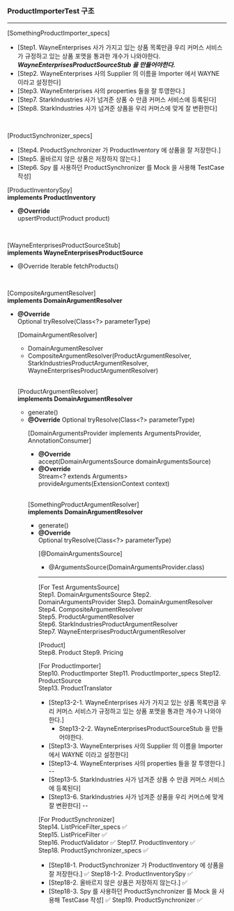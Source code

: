
### ProductImporterTest 구조

---
[SomethingProductImporter_specs]     
* [Step1. WayneEnterprises 사가 가지고 있는 상품 목록만큼 우리 커머스 서비스가 규정하고 있는 상품 포맷을 통과한 개수가 나와야한다.    
  ***WayneEnterprisesProductSourceStub 을 만들어야한다.***
* [Step2. WayneEnterprises 사의 Supplier 의 이름을 Importer 에서 WAYNE 이라고 설정한다]
* [Step3. WayneEnterprises 사의 properties 들을 잘 투영한다.]
* [Step7. StarkIndustries 사가 넘겨준 상품 수 만큼 커머스 서비스에 등록된다]
* [Step8. StarkIndustries 사가 넘겨준 상품을 우리 커머스에 맞게 잘 변환한다]

<br/>

[ProductSynchronizer_specs]   
* [Step4. ProductSynchronizer 가 ProductInventory 에 상품을 잘 저장한다.]
* [Step5. 올바르지 않은 상품은 저장하지 않는다.]
* [Step6. Spy 를 사용하던 ProductSynchronizer 를 Mock 을 사용해 TestCase 작성]

[ProductInventorySpy]   
**implements ProductInventory**
* **@Override**    
  upsertProduct(Product product)

<br/>

[WayneEnterprisesProductSourceStub]    
**implements WayneEnterprisesProductSource**
* @Override
  Iterable<WayneEnterprisesProduct> fetchProducts()

<br/>

[CompositeArgumentResolver]     
**implements DomainArgumentResolver** 
* **@Override**     
  Optional<Object> tryResolve(Class<?> parameterType)

<br/>
   
[DomainArgumentResolver]   
* DomainArgumentResolver
* CompositeArgumentResolver(ProductArgumentResolver, StarkIndustriesProductArgumentResolver, WayneEnterprisesProductArgumentResolver)

<br/>

[ProductArgumentResolver]    
**implements DomainArgumentResolver**
* generate()
* **@Override**
  Optional<Object> tryResolve(Class<?> parameterType)

<br/>

[DomainArgumentsProvider implements ArgumentsProvider, AnnotationConsumer<DomainArgumentsSource>]     
* **@Override**    
  accept(DomainArgumentsSource domainArgumentsSource) 
* **@Override**    
  Stream<? extends Arguments> provideArguments(ExtensionContext context)

<br/>

[SomethingProductArgumentResolver]        
**implements DomainArgumentResolver**
* generate()
* **@Override**    
  Optional<Object> tryResolve(Class<?> parameterType)

<br/>

[@DomainArgumentsSource]
* @ArgumentsSource(DomainArgumentsProvider.class)


---

[For Test ArgumentsSource]   
Step1. DomainArgumentsSource 
Step2. DomainArgumentsProvider 
Step3. DomainArgumentResolver  
Step4. CompositeArgumentResolver    
Step5. ProductArgumentResolver     
Step6. StarkIndustriesProductArgumentResolver     
Step7. WayneEnterprisesProductArgumentResolver  

[Product]   
Step8. Product 
Step9. Pricing 

[For ProductImporter]   
Step10. ProductImporter 
Step11. ProductImporter_specs 
Step12. ProductSource   
Step13. ProductTranslator 
* [Step13-2-1. WayneEnterprises 사가 가지고 있는 상품 목록만큼 우리 커머스 서비스가 규정하고 있는 상품 포맷을 통과한 개수가 나와야한다.] 
  * Step13-2-2. WayneEnterprisesProductSourceStub 을 만들어야한다. 
* [Step13-3. WayneEnterprises 사의 Supplier 의 이름을 Importer 에서 WAYNE 이라고 설정한다] 
* [Step13-4. WayneEnterprises 사의 properties 들을 잘 투영한다.] 
--
* [Step13-5. StarkIndustries 사가 넘겨준 상품 수 만큼 커머스 서비스에 등록된다] 
* [Step13-6. StarkIndustries 사가 넘겨준 상품을 우리 커머스에 맞게 잘 변환한다] 
--

[For ProductSynchronizer]   
Step14. ListPriceFilter_specs ✅   
Step15. ListPriceFilter ✅   
Step16. ProductValidator ✅
Step17. ProductInventory ✅   
Step18. ProductSynchronizer_specs ✅   
* [Step18-1. ProductSynchronizer 가 ProductInventory 에 상품을 잘 저장한다.] ✅
  Step18-1-2. ProductInventorySpy ✅
* [Step18-2. 올바르지 않은 상품은 저장하지 않는다.] ✅
* [Step18-3. Spy 를 사용하던 ProductSynchronizer 를 Mock 을 사용해 TestCase 작성] ✅
Step19. ProductSynchronizer ✅ 


